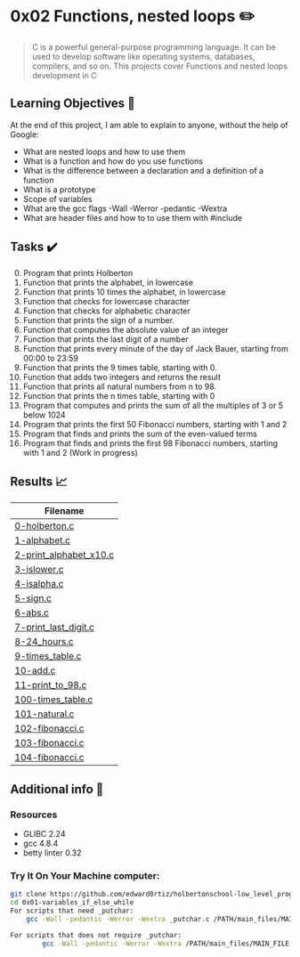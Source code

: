 # 0x02 Functions, nested loops :pencil2:

> C is a powerful general-purpose programming language. It can be used to develop software like operating systems, databases, compilers, and so on. This projects cover Functions and nested loops development in C

## Learning Objectives :bookmark_tabs:

  At the end of this project, I am able to explain to anyone, without the help of Google:

* What are nested loops and how to use them
* What is a function and how do you use functions
* What is the difference between a declaration and a definition of a function
* What is a prototype
* Scope of variables
* What are the gcc flags -Wall -Werror -pedantic -Wextra
* What are header files and how to to use them with #include
  
## Tasks :heavy_check_mark:

0. Program that prints Holberton
1. Function that prints the alphabet, in lowercase
2. Function that prints 10 times the alphabet, in lowercase
3. Function that checks for lowercase character
4. Function that checks for alphabetic character
5. Function that prints the sign of a number.
6. Function that computes the absolute value of an integer
7. Function that prints the last digit of a number
8. Function that prints every minute of the day of Jack Bauer, starting from 00:00 to 23:59
9. Function that prints the 9 times table, starting with 0.
10. Function that adds two integers and returns the result
11. Function that prints all natural numbers from n to 98.
12. Function that prints the n times table, starting with 0
13. Program that computes and prints the sum of all the multiples of 3 or 5 below 1024
14. Program that prints the first 50 Fibonacci numbers, starting with 1 and 2
15. Program that finds and prints the sum of the even-valued terms
16. Program that finds and prints the first 98 Fibonacci numbers, starting with 1 and 2 (Work in progress)

## Results :chart_with_upwards_trend:

| Filename |
| ------ |
| [0-holberton.c](https://github.com/edward0rtiz/holbertonschool-low_level_programming/blob/master/0x02-functions_nested_loops/0-holberton.c)|
| [1-alphabet.c](https://github.com/edward0rtiz/holbertonschool-low_level_programming/blob/master/0x02-functions_nested_loops/1-alphabet.c)|
| [2-print_alphabet_x10.c](https://github.com/edward0rtiz/holbertonschool-low_level_programming/blob/master/0x02-functions_nested_loops/2-print_alphabet_x10.c)|
| [3-islower.c](https://github.com/edward0rtiz/holbertonschool-low_level_programming/blob/master/0x02-functions_nested_loops/3-islower.c)|
| [4-isalpha.c](https://github.com/edward0rtiz/holbertonschool-low_level_programming/blob/master/0x02-functions_nested_loops/4-isalpha.c)|
| [5-sign.c](https://github.com/edward0rtiz/holbertonschool-low_level_programming/blob/master/0x02-functions_nested_loops/5-sign.c)|
| [6-abs.c](https://github.com/edward0rtiz/holbertonschool-low_level_programming/blob/master/0x02-functions_nested_loops/6-abs.c)|
| [7-print_last_digit.c](https://github.com/edward0rtiz/holbertonschool-low_level_programming/blob/master/0x02-functions_nested_loops/7-print_last_digit.c)|
| [8-24_hours.c](https://github.com/edward0rtiz/holbertonschool-low_level_programming/blob/master/0x02-functions_nested_loops/8-24_hours.c)|
| [9-times_table.c](https://github.com/edward0rtiz/holbertonschool-low_level_programming/blob/master/0x02-functions_nested_loops/9-times_table.c)|
| [10-add.c](https://github.com/edward0rtiz/holbertonschool-low_level_programming/blob/master/0x02-functions_nested_loops/10-add.c)|
| [11-print_to_98.c](https://github.com/edward0rtiz/holbertonschool-low_level_programming/blob/master/0x02-functions_nested_loops/11-print_to_98.c)|
| [100-times_table.c](https://github.com/edward0rtiz/holbertonschool-low_level_programming/blob/master/0x02-functions_nested_loops/100-times_table.c)|
| [101-natural.c](https://github.com/edward0rtiz/holbertonschool-low_level_programming/blob/master/0x02-functions_nested_loops/101-natural.c)|
| [102-fibonacci.c](https://github.com/edward0rtiz/holbertonschool-low_level_programming/blob/master/0x02-functions_nested_loops/102-fibonacci.c)|
| [103-fibonacci.c](https://github.com/edward0rtiz/holbertonschool-low_level_programming/blob/master/0x02-functions_nested_loops/103-fibonacci.c)|
| [104-fibonacci.c](https://github.com/edward0rtiz/holbertonschool-low_level_programming/blob/master/0x02-functions_nested_loops/104-fibonacci.c)|

## Additional info :construction:
### Resources

- GLIBC 2.24
- gcc 4.8.4
- betty linter 0.32


### Try It On Your Machine computer:	
```bash
git clone https://github.com/edward0rtiz/holbertonschool-low_level_programming.git
cd 0x01-variables_if_else_while
For scripts that need _putchar:
    gcc -Wall -pedantic -Werror -Wextra _putchar.c /PATH/main_files/MAIN_FILE.c FILENAME.c -o NEW_FILENAME

For scripts that does not require _putchar:
        gcc -Wall -pedantic -Werror -Wextra /PATH/main_files/MAIN_FILE.c FILENAME.c -o NEW_FILENAME
```

